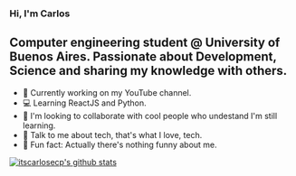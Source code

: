 ### Hi, I'm Carlos

## Computer engineering student @ University of Buenos Aires. Passionate about Development, Science and sharing my knowledge with others.

- 🚧 Currently working on my YouTube channel.
- 💻 Learning ReactJS and Python.
- 🧠 I'm looking to collaborate with cool people who undestand I'm still learning.
- 💾 Talk to me about tech, that's what I love, tech.
- 🤬 Fun fact: Actually there's nothing funny about me.

[![itscarlosecp's github stats](https://github-readme-stats.vercel.app/api?username=itscarlosecp)](https://github.com/anuraghazra/github-readme-stats)

[profile]: https://github.com/itscarlosecp
